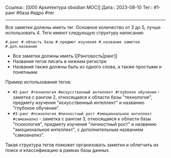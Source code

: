 Ссылка:: [[000 Архитектура obsidian MOC]] 
Дата:: 2023-08-10
Тег::  #1-ранг #база #ядро #тег

---
Все заметки должны иметь тег. Основное количество от 3 до 5, лучше использовать 4.
Теги имеют следующую структуру написания:

	#.ранг #.область базы #.предмет изучения #.название заметки #.доп.название

- Все заметки должны иметь [[Ранговость|ранг]]
- Названия тегов писать в нижнем регистре
- Названия также должны быть из одного слова, а также простыми и понятными 

Пример использования тегов:

- `#2-ранг #технология #искусственный интеллект #глубокое обучение` - заметка с рангом 2, относящаяся к области базы "технология", предмету изучения "искусственный интеллект" и названию "глубокое обучение".
- `#3-ранг #психология #личностный рост #эмоциональное интеллект #самоанализ` - заметка с рангом 3, относящаяся к области базы "психология", предмету изучения "личностный рост" и названию "эмоциональное интеллект", с дополнительным названием "самоанализ".

Такая структура тегов поможет организовать заметки и облегчить их поиск и классификацию в рамках базы данных.